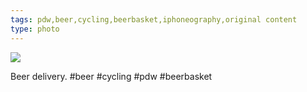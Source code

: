 ```yaml
---
tags: pdw,beer,cycling,beerbasket,iphoneography,original content
type: photo
---
```

<img src="http://24.media.tumblr.com/16cbbc826dcaa044337b3c2b08092211/tumblr_mmk27iWWjN1rdkc0do1_1280.jpg" />

Beer delivery. #beer #cycling #pdw #beerbasket
